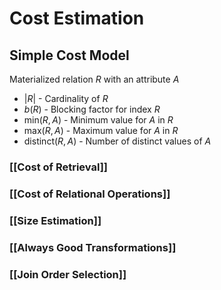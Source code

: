 # Cost Estimation
## Simple Cost Model
Materialized relation $R$ with an attribute $A$
* $|R|$ - Cardinality of $R$
* $b(R)$ - Blocking factor for index $R$
* min($R, A$) - Minimum value for $A$ in $R$
* max($R, A$) - Maximum value for $A$ in $R$
* distinct($R,A$) - Number of distinct values of $A$

### [[Cost of Retrieval]]
### [[Cost of Relational Operations]]
### [[Size Estimation]]
### [[Always Good Transformations]]
### [[Join Order Selection]]

